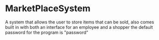 # MarketPlaceSystem
A system that allows the user to store items that can be sold, also comes built in with both an interface for an employee and a shopper the default password for the program is "password"
